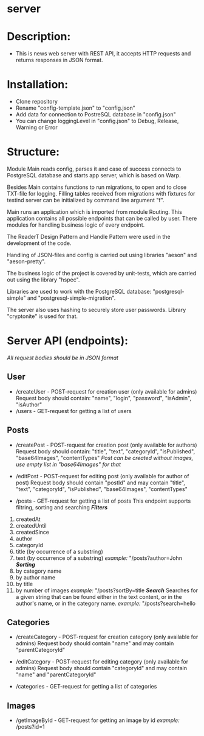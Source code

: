 # server

# Description:
* This is news web server with REST API, it accepts HTTP requests and returns responses in JSON format.

# Installation:
* Clone repository
* Rename "config-template.json" to "config.json"
* Add data for connection to PostreSQL database in "config.json"
* You can change loggingLevel in "config.json" to Debug, Release, Warning or Error

# Structure:
Module Main reads config, parses it and case of success connects to PostgreSQL database and starts app server, which is based on Warp.

Besides Main contains functions to run migrations, to open and to close TXT-file for logging. Filling tables received from migrations with fixtures for testind server can be initialized by command line argument "f".

Main runs an application which is imported from module Routing. This application contains all possible endpoints that can be called by user. There modules for handling business logic of every endpoint.

The ReaderT Design Pattern and Handle Pattern were used in the development of the code.

Handling of JSON-files and config is carried out using libraries "aeson" and "aeson-pretty".

The business logic of the project is covered by unit-tests, which are carried out using the library "hspec".

Libraries are used to work with the PostgreSQL database: "postgresql-simple" and "postgresql-simple-migration".

The server also uses hashing to securely store user passwords. Library "cryptonite" is used for that.

# Server API (endpoints):

*All request bodies should be in JSON format*

## User

* /createUser - POST-request for creation user (only available for admins)
Request body should contain: "name", "login", "password", "isAdmin", "isAuthor"
* /users - GET-request for getting a list of users

## Posts

* /createPost - POST-request for creation post (only available for authors)
Request body should contain: "title", "text", "categoryId", "isPublished", "base64Images", "contentTypes"
*Post can be created without images, use empty list in "base64Images" for that*

* /editPost - POST-request for editing post (only available for author of post)
Request body should contain "postId" and may contain "title", "text", "categoryId", "isPublished", "base64Images", "contentTypes"

* /posts - GET-request for getting a list of posts
This endpoint supports filtring, sorting and searching
***Filters***
1. createdAt
2. createdUntil
3. createdSince
4. author
5. categoryId
6. title (by occurrence of a substring)
7. text (by occurrence of a substring)
*example:* "/posts?author=John
***Sorting***
1. by category name
2. by author name
3. by title
4. by number of images
*example:* "/posts?sortBy=title
***Search***
Searches for a given string that can be found either in the text content, or in the author's name, or in the category name.
*example:* "/posts?search=hello

## Categories

* /createCategory - POST-request for creation category (only available for admins)
Request body should contain "name" and may contain "parentCategoryId"

* /editCategory - POST-request for editing category (only available for admins)
Request body should contain "categoryId" and may contain "name" and "parentCategoryId"

* /categories - GET-request for getting a list of categories

## Images

* /getImageById - GET-request for getting an image by id
*example:* /posts?id=1

